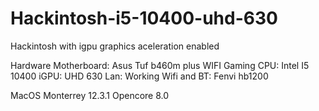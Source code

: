 # Hackintosh-i5-10400-uhd-630
Hackintosh with igpu graphics aceleration enabled

Hardware
Motherboard: Asus Tuf b460m plus WIFI Gaming 
CPU: Intel I5 10400
iGPU: UHD 630
Lan: Working
Wifi and BT: Fenvi hb1200

MacOS Monterrey 12.3.1
Opencore 8.0
